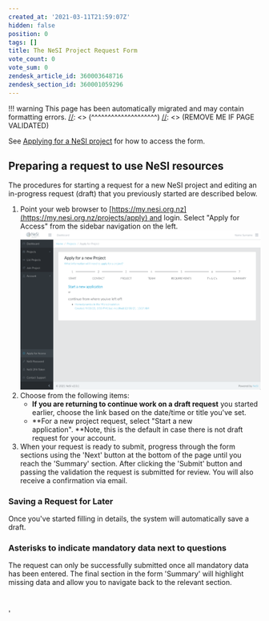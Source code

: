 ```yaml
---
created_at: '2021-03-11T21:59:07Z'
hidden: false
position: 0
tags: []
title: The NeSI Project Request Form
vote_count: 0
vote_sum: 0
zendesk_article_id: 360003648716
zendesk_section_id: 360001059296
---
```




[//]: <> (REMOVE ME IF PAGE VALIDATED)
[//]: <> (vvvvvvvvvvvvvvvvvvvv)
!!! warning
    This page has been automatically migrated and may contain formatting errors.
[//]: <> (^^^^^^^^^^^^^^^^^^^^)
[//]: <> (REMOVE ME IF PAGE VALIDATED)

See [Applying for a NeSI
project](../../Getting_Started/Accounts-Projects_and_Allocations/Applying_for_a_new_NeSI_project) for
how to access the form.

## Preparing a request to use NeSI resources

The procedures for starting a request for a new NeSI project and editing
an in-progress request (draft) that you previously started are described
below.

1.  Point your web browser to
    [https://my.nesi.org.nz](https://my.nesi.org.nz/projects/apply) and
    login. Select "Apply for Access" from the sidebar navigation on the
    left.  
    ![mceclip1.png](../../assets/images/The_NeSI_Project_Request_Form.png)
2.  Choose from the following items:
    -   **If you are returning to continue work on a draft request** you
        started earlier, choose the link based on the date/time or title
        you've set.
    -   **For a new project request, select "Start a new
        application". **Note, this is the default in case there is not
        draft request for your account.
3.  When your request is ready to submit, progress through the form
    sections using the 'Next' button at the bottom of the page until you
    reach the 'Summary' section. After clicking the 'Submit' button and
    passing the validation the request is submitted for review. You will
    also receive a confirmation via email.

### Saving a Request for Later

Once you've started filling in details, the system will automatically
save a draft.

### Asterisks to indicate mandatory data next to questions

The request can only be successfully submitted once all mandatory data
has been entered. The final section in the form 'Summary' will highlight
missing data and allow you to navigate back to the relevant section.

 

'

 